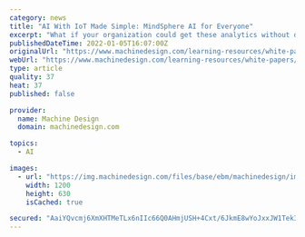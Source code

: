 ```yaml
---
category: news
title: "AI With IoT Made Simple: MindSphere AI for Everyone"
excerpt: "What if your organization could get these analytics without data scientists?"
publishedDateTime: 2022-01-05T16:07:00Z
originalUrl: "https://www.machinedesign.com/learning-resources/white-papers/whitepaper/21213077/ai-with-iot-made-simple-mindsphere-ai-for-everyone"
webUrl: "https://www.machinedesign.com/learning-resources/white-papers/whitepaper/21213077/ai-with-iot-made-simple-mindsphere-ai-for-everyone"
type: article
quality: 37
heat: 37
published: false

provider:
  name: Machine Design
  domain: machinedesign.com

topics:
  - AI

images:
  - url: "https://img.machinedesign.com/files/base/ebm/machinedesign/image/2022/01/AI_for_Everyone.61d45daf9fc21.png?auto=format&fit=fill&fill=blur&w=1200&h=630"
    width: 1200
    height: 630
    isCached: true

secured: "AaiYQvcmj6XmXHTMeTLx6nIIc66Q0AHmjUSH+4Cxt/6JkmE8wYoJxxJW1Tek3XTUkqae0tJMIUrpnu7JRvRj0B8WQM6Fb+ZMCIkTG/wHbWaGV2l6Z68X4J0Zf6pHfVVb05j8mGtIjBVTSbLSR89s2D1oriLJK/cc9LfXtico7T+B9vVF227aBRRiqUGrIKsfRazKP5H7B9pbH+XmyIg4N/ZkE8GNF+qsUtoOAMkxIkxtKFCs5Z6/Bd52O+7L6CFzpBFkvyoXoOAZui/flZ3GkRvbzm0IY+ZsLa3/jzZ6kwuLYnAWwORMl/uh4ypeYuGPAWFYKmqjAPQPxK2/uKDHS6+Oa8vMbEc6Q/BQJ8wA6Jk=;Z800GBFYUQ3q1+p1O28MnA=="
---
```


